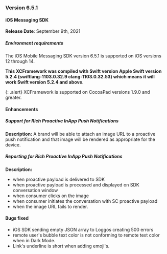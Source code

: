 ### Version 6.5.1
#### iOS Messaging SDK

**Release Date**: September 9th, 2021

##### Environment requirements

The iOS Mobile Messaging SDK version 6.5.1 is supported on iOS versions 12 through 14. 

**This XCFramework was compiled with Swift version Apple Swift version 5.2.4 (swiftlang-1103.0.32.9 clang-1103.0.32.53) which means it will work Swift version 5.2.4 and above.**

{: .alert} 
XCFramework is supported on CocoaPad versions 1.9.0 and greater.

#### Enhancements

##### Support for Rich Proactive InApp Push Notifications

**Description:**
A brand will be able to attach an image URL to a proactive push notification and that image will be rendered as appropriate for the device. 

##### Reporting for Rich Proactive InApp Push Notifications

**Description:**
- when proactive payload is delivered to SDK
- when proactive payload is processed and displayed on SDK conversation window
- when consumer clicks on the image
- when consumer initiates the conversation with SC proactive payload
- when the image URL fails to render.

#### Bugs fixed

- iOS SDK sending empty JSON array to Loggos creating 500 errors
- remote user's bubble text color is not conforming to remote text color when in Dark Mode.
- Link's underline is short when adding emoji's.